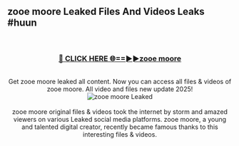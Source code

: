 ## zooe moore Leaked Files And Videos Leaks #huun
<br>
<div align="center">
<h3><a href="https://watchclip.my.id/zooe moore" rel="nofollow">🔴 CLICK HERE 🌐==►►zooe moore</a></h3>
<br>
Get zooe moore leaked all content. Now you can access all files & videos of zooe moore. All video and files new update 2025!
<br>
<a href="https://watchclip.my.id/zooe moore" rel="nofollow" data-target="animated-image.originalLink"><img src="https://i.ibb.co.com/WyWwxjT/player-gif2.gif" alt="zooe moore Leaked" style="max-width: 100%; display: inline-block;" data-target="animated-image.originalImage"></a>
<br><br>
zooe moore original files & videos took the internet by storm and amazed viewers on various Leaked social media platforms. zooe moore, a young and talented digital creator, recently became famous thanks to this interesting files & videos.
</div>
<br>